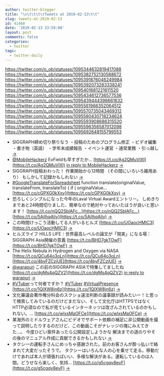 ```yaml
---
author: twitter-blogger
title: "\n\t\t\t\tTweets at 2019-02-13\t\t"
slug: tweets-at-2019-02-13
id: 41460
date: '2019-02-13 23:59:00'
layout: post
comments: false
categories:
  - twitter
tags:
  - twitter-daily
---
```


https://twitter.com/o_ob/statuses/1095344632819417088 https://twitter.com/o_ob/statuses/1095382752130588672 https://twitter.com/o_ob/statuses/1095391876046249984 https://twitter.com/o_ob/statuses/1095392073283338241 https://twitter.com/o_ob/statuses/1095401681221611520 https://twitter.com/o_ob/statuses/1095434612736577536 https://twitter.com/o_ob/statuses/1095439444398661632 https://twitter.com/o_ob/statuses/1095561966352064512 https://twitter.com/o_ob/statuses/1095570735043469312 https://twitter.com/o_ob/statuses/1095580430718234624 https://twitter.com/o_ob/statuses/1095593908686315520 https://twitter.com/o_ob/statuses/1095596356587012098 https://twitter.com/o_ob/statuses/1095692648155799553  

*   SIGGRAPH締め切り祭りなう ・投稿のためのプログラム修正 ・ビデオ編集 ・書き物（英語） ・学年末成績報告<often> ・イベント運営<often> ・通常業務<new> ・引っ越し<new> [->](https://twitter.com/o_ob/statuses/1095344632819417088)
*   [@MobileHackerz](https://twitter.com/MobileHackerz) ExFieldも早すぎたか… [https://t.co/Ag2QMuVlXI](https://t.co/Ag2QMuVlXI) [in reply to MobileHackerz](https://twitter.com/MobileHackerz/statuses/1095348432099696640) [->](https://twitter.com/o_ob/statuses/1095382752130588672)
*   SIGGRAPH投稿おわった！ 作業開始から12時間 （その間にいろいろ雑用あり） もしかして記録かもしれない [->](https://twitter.com/o_ob/statuses/1095391876046249984)
*   [#GoogleTranslateForSpreadsheet](https://twitter.com/search?q=%23GoogleTranslateForSpreadsheet&src=hash) function translate(originalValue, translateFrom, translateTo) { if ( originalValue… [https://t.co/cGPXG0kXxv](https://t.co/cGPXG0kXxv) [->](https://twitter.com/o_ob/statuses/1095392073283338241)
*   恐ろしくシンプルになった今年のLaval Virtual Awardエントリー。 しめきりまであと24時間切りました、簡単なので絶対やっておいたほうが良いと思います！ [https://t.co/nQQ2SblAFc…](https://t.co/nQQ2SblAFc…) [https://t.co/5AjIhqAliy](https://t.co/5AjIhqAliy) [->](https://twitter.com/o_ob/statuses/1095401681221611520)
*   この時間けっこう活動してる人がいるヒルズ [https://t.co/UOaocHMIC3](https://t.co/UOaocHMIC3) [->](https://twitter.com/o_ob/statuses/1095434612736577536)
*   ヒルズライフ HILLS LIFE｜世界最高レベルの論文が「現実」になる場：SIGGRAPH Asia開催の意義 [https://t.co/BHD7gkTOwF](https://t.co/BHD7gkTOwF) [->](https://twitter.com/o_ob/statuses/1095439444398661632)
*   The Helix Nebula in Hydrogen and Oxygen via NASA [https://t.co/QCu64o3oLn](https://t.co/QCu64o3oLn) [https://t.co/4byFZCzjUE](https://t.co/4byFZCzjUE) [->](https://twitter.com/o_ob/statuses/1095561966352064512)
*   [@warapuri](https://twitter.com/warapuri) この前のSIGGRAPH ASIAで特集してましたね [https://t.co/dgMs4qQZV2](https://t.co/dgMs4qQZV2) [in reply to warapuri](https://twitter.com/warapuri/statuses/1095566741638340608) [->](https://twitter.com/o_ob/statuses/1095570735043469312)
*   [#VTuber](https://twitter.com/search?q=%23VTuber&src=hash)って何者ですか？ [#VTuber](https://twitter.com/search?q=%23VTuber&src=hash) [#VirtualPresence](https://twitter.com/search?q=%23VirtualPresence&src=hash) [https://t.co/1QlXW8jn6z](https://t.co/1QlXW8jn6z) [->](https://twitter.com/o_ob/statuses/1095580430718234624)
*   文化審議会著作権分科会のスクショ違法判断の議事録が読みたいー！と思って検索してみているのだけどまだない、そして文化庁はHTTPSではなくHTTP必須なので私が見ているインターネッツは改ざんされているのかもしれない。… [https://t.co/wlxsMaOFCe](https://t.co/wlxsMaOFCe) [->](https://twitter.com/o_ob/statuses/1095593908686315520)
*   某海外のミドルウェアさんにビデオでサポート依頼の補足に非公開動画を撮って説明したりするのだけど、この動画こそがナレッジの塊にみえてきた…。 今度ひどい案件あったら公開設定しようかな 解決までの道のりやその後のマニュアル作成に貢献できるかもしれない [->](https://twitter.com/o_ob/statuses/1095596356587012098)
*   タクシーの運転手さんにめっちゃ感謝された。前のお客さんが酔っ払いで絡まれて大変だったそうで。 タクシーはいろんな人の心を乗せて走る。移動だけであれば本人が頑張ればいい、多様な解決がある。運転しているのは人間。どうせなら楽しく、気持… [https://t.co/g5cgqv8evF](https://t.co/g5cgqv8evF) [->](https://twitter.com/o_ob/statuses/1095692648155799553)